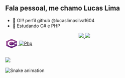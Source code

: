 ## Fala pessoal, me chamo Lucas Lima

- 👋 OI!! perfil github @lucaslimasilva1604
- 🌱 Estudando C# e PHP

<div align="center">
  <a href="https://github.com/lucaslimasilva1604">
  <img height="180em" src="https://github-readme-stats.vercel.app/api?username=lucaslimasilva1604&show_icons=true&theme=tokyonight&include_all_commits=true&count_private=true"/>
  <img height="180em" src="https://github-readme-stats.vercel.app/api/top-langs/?username=lucaslimasilva1604&layout=compact&langs_count=7&theme=tokyonight"/>
</div>
  <img align="center" alt="Csharp" height="30" width="40" src="https://raw.githubusercontent.com/devicons/devicon/master/icons/csharp/csharp-original.svg">
  <img align="center" alt="Php" height="30" width="40" src="https://cdn.jsdelivr.net/gh/devicons/devicon/icons/php/php-plain.svg" />
  
  ##
  
  <a href = "mailto:lucaslimasilva1604@gmail.com"><img src="https://img.shields.io/badge/-Gmail-%23333?style=for-the-badge&logo=gmail&logoColor=red" target="_blank"></a>
  
  ![Snake animation](https://github.com/lucaslimasilva1604/lucaslimasilva1604/blob/output/github-contribution-grid-snake.svg)

